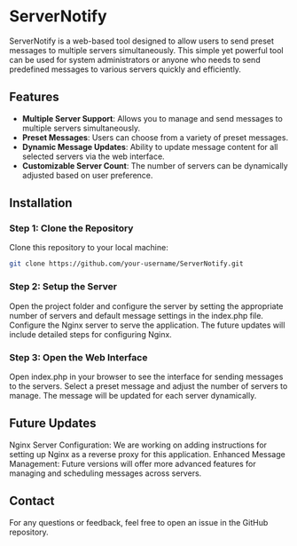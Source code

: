 # ServerNotify

ServerNotify is a web-based tool designed to allow users to send preset messages to multiple servers simultaneously. This simple yet powerful tool can be used for system administrators or anyone who needs to send predefined messages to various servers quickly and efficiently.

## Features

- **Multiple Server Support**: Allows you to manage and send messages to multiple servers simultaneously.
- **Preset Messages**: Users can choose from a variety of preset messages.
- **Dynamic Message Updates**: Ability to update message content for all selected servers via the web interface.
- **Customizable Server Count**: The number of servers can be dynamically adjusted based on user preference.

## Installation

### Step 1: Clone the Repository

Clone this repository to your local machine:

```bash
git clone https://github.com/your-username/ServerNotify.git
```
### Step 2: Setup the Server
Open the project folder and configure the server by setting the appropriate number of servers and default message settings in the index.php file.
Configure the Nginx server to serve the application. The future updates will include detailed steps for configuring Nginx.

### Step 3: Open the Web Interface
Open index.php in your browser to see the interface for sending messages to the servers.
Select a preset message and adjust the number of servers to manage.
The message will be updated for each server dynamically.

## Future Updates
Nginx Server Configuration: We are working on adding instructions for setting up Nginx as a reverse proxy for this application.
Enhanced Message Management: Future versions will offer more advanced features for managing and scheduling messages across servers.

## Contact
For any questions or feedback, feel free to open an issue in the GitHub repository.

